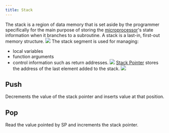 ```yaml
---
title: Stack
---
```


The stack is a region of data memory that is set aside by the programmer specifically for the main purpose of storing the [microprocessor](/computer-architecture-network-technology-and-operating-systems/architecture/microprocessor)'s state information when it branches to a subroutine. A stack is a last-in, first-out memory structure.
![](../attachments/cleanshot-2025-01-23-at-1941392x.png)
The stack segment is used for managing:
- local variables
- function arguments
- control information such as return addresses.
![](../attachments/cleanshot-2025-01-23-at-1938212x.png)
[Stack Pointer](/computer-architecture-network-technology-and-operating-systems/architecture/registers) stores the address of the last element added to the stack.
![](../attachments/cleanshot-2025-01-19-at-2232262x.png)
## Push 
Decrements the value of the stack pointer and inserts value at that position.
## Pop
Read the value pointed by SP and increments the stack pointer.

